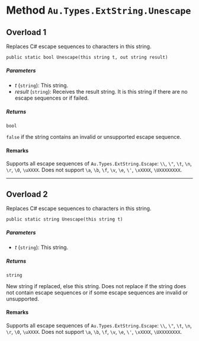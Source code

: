 # Method `Au.Types.ExtString.Unescape`

## Overload 1

Replaces C# escape sequences to characters in this string.

```
public static bool Unescape(this string t, out string result)
```

##### Parameters

- *t*  (`string`):
    This string.
- *result*  (`string`):
    Receives the result string. It is this string if there are no escape sequences or if failed.

##### Returns

`bool`

`false` if the string contains an invalid or unsupported escape sequence.

#### Remarks

Supports all escape sequences of `Au.Types.ExtString.Escape`: `\\`, `\"`, `\t`, `\n`, `\r`, `\0`, `\uXXXX`. Does not support `\a`, `\b`, `\f`, `\v`, `\e`, `\'`, `\xXXXX`, `\UXXXXXXXX`.

* * *

## Overload 2

Replaces C# escape sequences to characters in this string.

```
public static string Unescape(this string t)
```

##### Parameters

- *t*  (`string`):
    This string.

##### Returns

`string`

New string if replaced, else this string. Does not replace if the string does not contain escape sequences or if some escape sequences are invalid or unsupported.

#### Remarks

Supports all escape sequences of `Au.Types.ExtString.Escape`: `\\`, `\"`, `\t`, `\n`, `\r`, `\0`, `\uXXXX`. Does not support `\a`, `\b`, `\f`, `\v`, `\e`, `\'`, `\xXXXX`, `\UXXXXXXXX`.